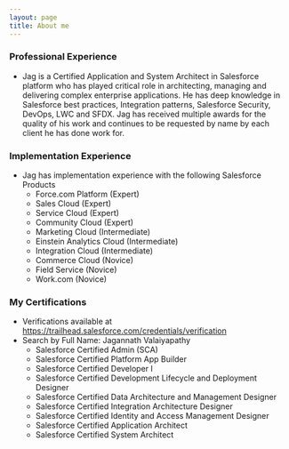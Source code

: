 ```yaml
---
layout: page
title: About me
---
```


### Professional Experience

* Jag is a Certified Application and System Architect in Salesforce platform who has played critical role in architecting, managing and delivering complex enterprise applications. He has deep knowledge in Salesforce best practices, Integration patterns, Salesforce Security, DevOps, LWC and SFDX. Jag has received multiple awards for the quality of his work and continues to be requested by name by each client he has done work for.

### Implementation Experience

* Jag has implementation experience with the following Salesforce Products
  * Force.com Platform (Expert)
  * Sales Cloud (Expert)
  * Service Cloud (Expert)
  * Community Cloud (Expert)
  * Marketing Cloud (Intermediate)
  * Einstein Analytics Cloud (Intermediate)
  * Integration Cloud (Intermediate)
  * Commerce Cloud (Novice)
  * Field Service (Novice)
  * Work.com (Novice)

### My Certifications

* Verifications available at https://trailhead.salesforce.com/credentials/verification
* Search by Full Name: Jagannath Valaiyapathy
  * Salesforce Certified Admin (SCA)
  * Salesforce Certified Platform App Builder
  * Salesforce Certified Developer I
  * Salesforce Certified Development Lifecycle and Deployment Designer
  * Salesforce Certified Data Architecture and Management Designer
  * Salesforce Certified Integration Architecture Designer
  * Salesforce Certified Identity and Access Management Designer
  * Salesforce Certified Application Architect
  * Salesforce Certified System Architect
